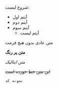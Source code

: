 شروع لیست:
- آیتم اول
- آیتم دوم
- آیتم سوم
  - آیتم لیست

متن عادی بدون هیچ فرمت

**متن پر رنگ**

*متن ایتالیک*

~~این متن خط خورده است~~

`نمونه کد`

``` echo linux
